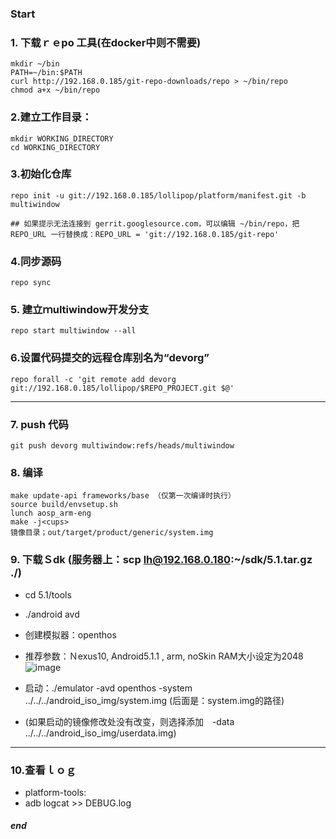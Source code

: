 ### Start
### 1. 下载ｒｅpo 工具(在docker中则不需要)
```
mkdir ~/bin
PATH=~/bin:$PATH
curl http://192.168.0.185/git-repo-downloads/repo > ~/bin/repo 
chmod a+x ~/bin/repo
```
### 2.建立工作目录：
```
mkdir WORKING_DIRECTORY
cd WORKING_DIRECTORY
```
### 3.初始化仓库
```
repo init -u git://192.168.0.185/lollipop/platform/manifest.git -b multiwindow  

## 如果提示无法连接到 gerrit.googlesource.com，可以编辑 ~/bin/repo，把 REPO_URL 一行替换成：REPO_URL = 'git://192.168.0.185/git-repo'
```
### 4.同步源码
```
repo sync
```
### 5. 建立ｍultiwindow开发分支
```
repo start multiwindow --all 
```
### 6.设置代码提交的远程仓库别名为“devorg”
```
repo forall -c 'git remote add devorg git://192.168.0.185/lollipop/$REPO_PROJECT.git $@'
```

***
### 7. push 代码
```
git push devorg multiwindow:refs/heads/multiwindow
```
### 8. 编译
```
make update-api frameworks/base （仅第一次编译时执行）
source build/envsetup.sh
lunch aosp_arm-eng
make -j<cups>
镜像目录；out/target/product/generic/system.img
```
### 9. 下载Ｓdk (服务器上：scp lh@192.168.0.180:~/sdk/5.1.tar.gz ./)
  - cd 5.1/tools
  - ./android avd
  - 创建模拟器：openthos
  - 推荐参数：Ｎexus10, Android5.1.1 , arm, noSkin RAM大小设定为2048
  ![image](https://github.com/openthos/app-testing-results/blob/master/%E5%8F%82%E6%95%B0demo.png)
  
  - 启动：./emulator -avd openthos -system ../../../android_iso_img/system.img    (后面是：system.img的路径)
  - (如果启动的镜像修改处没有改变，则选择添加　-data ../../../android_iso_img/userdata.img)
  
  ***
 ### 10.查看ｌｏｇ
   - platform-tools: 
   - adb logcat >> DEBUG.log
   
  ##### end
